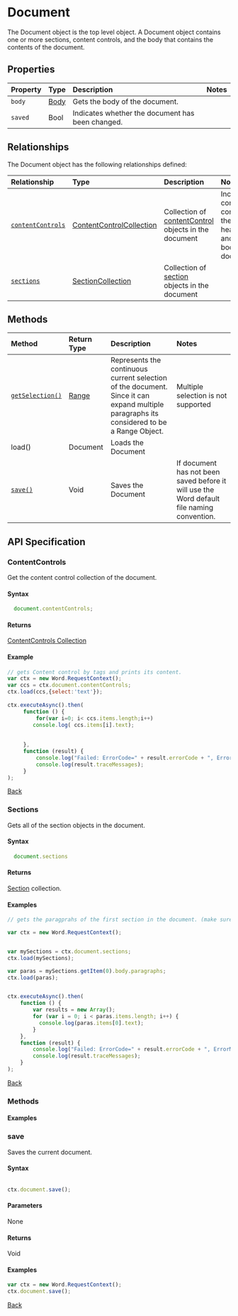 ﻿# Document 
The Document object is the top level object. A Document object contains one or more 
sections, content controls, and the body that contains the contents of the document.

## Properties

| Property         | Type    |Description|Notes |
|:-----------------|:--------|:----------|:-----|
|`body`|  [Body](body.md)   |Gets the body of the document. | |
|`saved`|  Bool | Indicates whether the document has been changed. | |



## Relationships
The Document object has the following relationships defined:

| Relationship     | Type    |Description|Notes  |
|:-----------------|:--------|:----------|:------|
|[`contentControls`](#contentcontrols)| [ContentControlCollection](contentControlCollection.md)  |Collection of [contentControl](contentControl.md) objects  in the  document | Includes content controls on the headers/footer and in the body of the document.  | 
|[`sections`](#sections)| [SectionCollection](sectionCollection.md) |Collection of [section](sectionCollection.md) objects in the  document |  |       


## Methods


| Method     | Return Type    |Description|Notes  |
|:-----------------|:--------|:----------|:------|
|[`getSelection()`](#getselection)| [Range](range.md) |Represents the continuous current selection of the document. Since it can expand multiple paragraphs its considered to be a Range Object. | Multiple selection is not supported|
|load()| Document | Loads the Document |  |
|[`save()`](#save)| Void |Saves the Document | If document has not been saved before it will use the Word default file naming convention. |     

## API Specification

### ContentControls 

Get the content control collection of the document.

#### Syntax
```js
  document.contentControls;

```

#### Returns

[ContentControls Collection](contentControlCollection.md)

#### Example

```js
// gets Content control by tags and prints its content.
var ctx = new Word.RequestContext();
var ccs = ctx.document.contentControls;
ctx.load(ccs,{select:'text'});
 
ctx.executeAsync().then(
     function () {
         for(var i=0; i< ccs.items.length;i++)
        console.log( ccs.items[i].text);
         
        
     },
     function (result) {
         console.log("Failed: ErrorCode=" + result.errorCode + ", ErrorMessage=" + result.errorMessage);
         console.log(result.traceMessages);
     }
);


```
[Back](#relationships)


### Sections 

Gets all of the section objects in the document.

#### Syntax
```js
  document.sections

```

#### Returns

[Section](section.md) collection.

#### Examples

```js
// gets the paragprahs of the first section in the document. (make sure your test doc has a few sections.)

var ctx = new Word.RequestContext();


var mySections = ctx.document.sections;
ctx.load(mySections);

var paras = mySections.getItem(0).body.paragraphs;
ctx.load(paras);


ctx.executeAsync().then(
    function () {
        var results = new Array();
        for (var i = 0; i < paras.items.length; i++) {
          console.log(paras.items[0].text);
        }  
    },
    function (result) {
        console.log("Failed: ErrorCode=" + result.errorCode + ", ErrorMessage=" + result.errorMessage);
        console.log(result.traceMessages);
    }
);
```
[Back](#relationships)

### Methods 

#### Examples

### save

Saves the current document. 

#### Syntax

```js

ctx.document.save();
```

#### Parameters 

None

#### Returns

Void

#### Examples

```js
var ctx = new Word.RequestContext();
ctx.document.save();
```
[Back](#methods)
